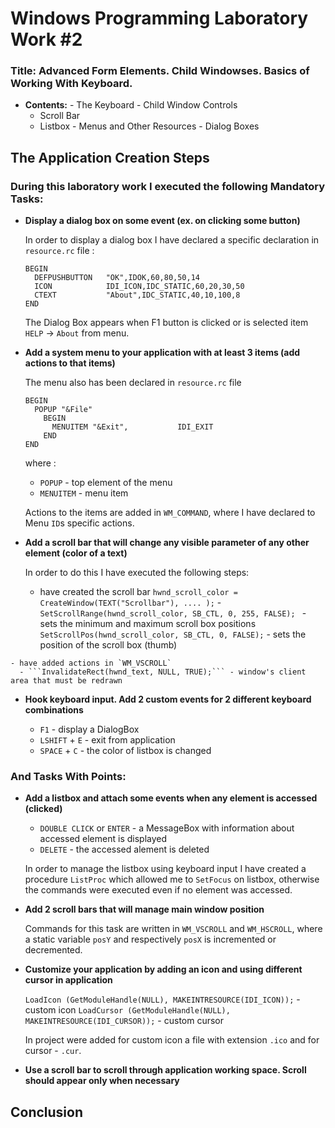 # Windows Programming Laboratory Work #2

### Title: Advanced Form Elements. Child Windowses. Basics of Working With Keyboard.


   - **Contents:**
    - The Keyboard
    - Child Window Controls
      - Scroll Bar
      - Listbox
    - Menus and Other Resources
    - Dialog Boxes

## The Application Creation Steps


### During this laboratory work I executed the following Mandatory Tasks:

   - **Display a dialog box on some event (ex. on clicking some button)**
    
      In order to display a dialog box I have declared a specific declaration in ``resource.rc`` file :
      ```
      BEGIN
        DEFPUSHBUTTON   "OK",IDOK,60,80,50,14
        ICON            IDI_ICON,IDC_STATIC,60,20,30,50
        CTEXT           "About",IDC_STATIC,40,10,100,8
      END
      ```
      
      The Dialog Box appears when F1 button is clicked or is selected item ```HELP``` -> ```About``` from menu.
    
   - **Add a system menu to your application with at least 3 items (add actions to that items)**
   
      The menu also has been declared in `resource.rc` file
      ```
      BEGIN
        POPUP "&File"
          BEGIN
            MENUITEM "&Exit",           IDI_EXIT
          END
      END
      ```
      where : 
       - `POPUP`    - top element of the menu
       - `MENUITEM` - menu item
      
     Actions to the items are added in `WM_COMMAND`, where I have declared to Menu `ID`s specific actions. 
      
   - **Add a scroll bar that will change any visible parameter of any other element (color of a text)**
    
     In order to do this I have executed the following steps:
     - have created the scroll bar
     ```hwnd_scroll_color = CreateWindow(TEXT("Scrollbar"), .... );```
    - ```SetScrollRange(hwnd_scroll_color, SB_CTL, 0, 255, FALSE); ``` - sets the minimum and maximum scroll box positions
      ``` SetScrollPos(hwnd_scroll_color, SB_CTL, 0, FALSE); ```       - sets the position of the scroll box (thumb)

    - have added actions in `WM_VSCROLL`
      - ```InvalidateRect(hwnd_text, NULL, TRUE);``` - window's client area that must be redrawn
    
   - **Hook keyboard input. Add 2 custom events for 2 different keyboard combinations**

      - `F1`           - display a DialogBox     
      - `LSHIFT` + `E` - exit from application
      - `SPACE`  + `C` - the color of listbox is changed

### And Tasks With Points:

  - **Add a listbox and attach some events when any element is accessed (clicked)**
    
      - `DOUBLE CLICK` or `ENTER` - a MessageBox with information about accessed element is displayed
      - `DELETE`                  - the accessed alement is deleted
      
      In order to manage the listbox using keyboard input I have created a procedure `ListProc` which allowed me to           `SetFocus` on listbox, otherwise the commands were executed even if no element was accessed.
  - **Add 2 scroll bars that will manage main window  position**
  
     Commands for this task are written in ```WM_VSCROLL``` and ```WM_HSCROLL```, where a static variable `posY` and         respectively `posX` is incremented or decremented.
  - **Customize your application by adding an icon and using different cursor in application**
 
     ``LoadIcon (GetModuleHandle(NULL), MAKEINTRESOURCE(IDI_ICON));``     - custom icon
     ``LoadCursor (GetModuleHandle(NULL), MAKEINTRESOURCE(IDI_CURSOR));`` - custom cursor
      
     In project were added for custom icon a file with extension `.ico` and for cursor - `.cur`.
  - **Use a scroll bar to scroll through application working space. Scroll should appear only when necessary**
     
## Conclusion
   
